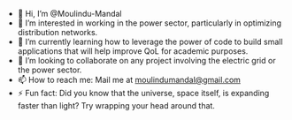 - 👋 Hi, I’m @Moulindu-Mandal
- 👀 I’m interested in working in the power sector, particularly in optimizing distribution networks.
- 🌱 I’m currently learning how to leverage the power of code to build small applications that will help improve QoL for academic purposes.
- 💞️ I’m looking to collaborate on any project involving the electric grid or the power sector.
- 📫 How to reach me: Mail me at moulindumandal@gmail.com
- ⚡ Fun fact: Did you know that the universe, space itself, is expanding faster than light? Try wrapping your head around that.

<!---
Moulindu-Mandal/Moulindu-Mandal is a ✨ special ✨ repository because its `README.md` (this file) appears on your GitHub profile.
You can click the Preview link to take a look at your changes.
--->

